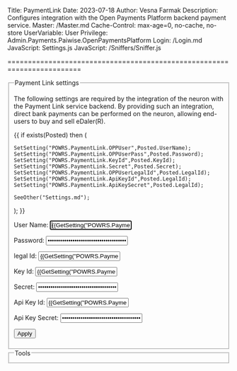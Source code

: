 ﻿Title: PaymentLink
Date: 2023-07-18
Author: Vesna Farmak
Description: Configures integration with the Open Payments Platform backend payment service.
Master: /Master.md
Cache-Control: max-age=0, no-cache, no-store
UserVariable: User
Privilege: Admin.Payments.Paiwise.OpenPaymentsPlatform
Login: /Login.md
JavaScript: Settings.js
JavaScript: /Sniffers/Sniffer.js


========================================================================

<form action="Settings.md" method="post" enctype="multipart/form-data">
<fieldset>
<legend>Payment Link settings</legend>

The following settings are required by the integration of the neuron with the Payment Link service backend. 
By providing such an integration, direct bank payments can be performed on the neuron, allowing end-users to buy and sell eDaler(R).


{{
if exists(Posted) then
(

	SetSetting("POWRS.PaymentLink.OPPUser",Posted.UserName);
	SetSetting("POWRS.PaymentLink.OPPUserPass",Posted.Password);
	SetSetting("POWRS.PaymentLink.KeyId",Posted.KeyId);
	SetSetting("POWRS.PaymentLink.Secret",Posted.Secret);
	SetSetting("POWRS.PaymentLink.OPPUserLegalId",Posted.LegalId);
    SetSetting("POWRS.PaymentLink.ApiKeyId",Posted.LegalId);
    SetSetting("POWRS.PaymentLink.ApiKeySecret",Posted.LegalId);
	
	SeeOther("Settings.md");
);
}}



<p>
<label for="ClientID">User Name:</label>  
<input type="text" id="UserName" name="UserName" value='{{GetSetting("POWRS.PaymentLink.OPPUser","")}}' autofocus required title="User Name ID identifying the OPP User in the Payment Link  backend."/>
</p>

<p>
<label for="Password">Password:</label>  
<input type="password" id="Password" name="Password" value='{{GetSetting("POWRS.PaymentLink.OPPUserPass","")}}' required title="Password used to authenticate the OPP user with the backend."/>
</p>

<p>
<label for="LegalId">legal Id:</label>  
<input type="text" id="LegalId" name="LegalId" value='{{GetSetting("POWRS.PaymentLink.OPPUserLegalId","")}}' required title="Legal Id used to authenticate the OPP user with the backend."/>
</p>

<p>
<label for="KeyId">Key Id:</label>  
<input type="text" id="KeyId" name="KeyId" value='{{GetSetting("POWRS.PaymentLink.KeyId","")}}' autofocus required title="Identity of key to use for signing the Identity application."/>
</p>

<p>
<label for="Secret">Secret:</label>  
<input type="password" id="Secret" name="Secret" value='{{GetSetting("POWRS.PaymentLink.Secret","")}}' required title="The secret corresponding to the key."/>
</p>

<p>
<label for="ApiKeyId">Api Key Id:</label>  
<input type="text" id="ApiKeyId" name="ApiKeyId" value='{{GetSetting("POWRS.PaymentLink.ApiKeyId","")}}' autofocus required title="Identity of API key to use for contract creation."/>
</p>

<p>
<label for="ApiKeySecret">Api Key Secret:</label>  
<input type="password" id="ApiKeySecret" name="ApiKeySecret" value='{{GetSetting("POWRS.PaymentLink.ApiKeySecret","")}}' required title="The secret corresponding to the Api key."/>
</p>

<button type="submit" class="posButton">Apply</button>
</fieldset>

<fieldset>
<legend>Tools</legend>
</fieldset>
</form>
